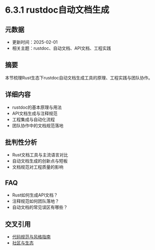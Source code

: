 # 6.3.1 rustdoc自动文档生成

## 元数据

- 更新时间：2025-02-01
- 相关主题：rustdoc、自动文档、API文档、工程实践

## 摘要

本节梳理Rust生态下rustdoc自动文档生成工具的原理、工程实践与团队协作。

## 详细内容

- rustdoc的基本原理与用法
- API文档生成与注释规范
- 工程集成与自动化流程
- 团队协作中的文档规范落地

## 批判性分析

- Rust文档工具与主流语言对比
- 自动文档生成的创新点与短板
- 文档规范对工程质量的影响

## FAQ

- Rust如何生成API文档？
- 注释规范如何团队落地？
- 自动文档的常见误区有哪些？

## 交叉引用

- [代码规范与风格指南](./6.3.2_代码规范与风格指南.md)
- [社区与生态](../07_community_ecosystem.md)
